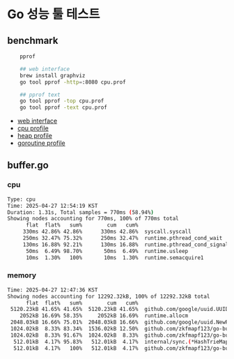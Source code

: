 # Go 성능 툴 테스트

## benchmark

```sh
    pprof

    ## web interface
    brew install graphviz
    go tool pprof -http=:8080 cpu.prof

    ## pprof text
    go tool pprof -top cpu.prof
    go tool pprof -text cpu.prof
```

- <a href="http://localhost:6060/debug/pprof/">web interface</a>
- <a href="http://localhost:6060/debug/pprof/profile"> cpu profile </a>
- <a href="http://localhost:6060/debug/pprof/heap"> heap profile </a>
- <a href="http://localhost:6060/debug/pprof/goroutine"> goroutine profile </a>

## buffer.go

### cpu

```sh
Type: cpu
Time: 2025-04-27 12:54:19 KST
Duration: 1.31s, Total samples = 770ms (58.94%)
Showing nodes accounting for 770ms, 100% of 770ms total
      flat  flat%   sum%        cum   cum%
     330ms 42.86% 42.86%      330ms 42.86%  syscall.syscall
     250ms 32.47% 75.32%      250ms 32.47%  runtime.pthread_cond_wait
     130ms 16.88% 92.21%      130ms 16.88%  runtime.pthread_cond_signal
      50ms  6.49% 98.70%       50ms  6.49%  runtime.usleep
      10ms  1.30%   100%       10ms  1.30%  runtime.semacquire1
```

### memory

```sh
Time: 2025-04-27 12:47:36 KST
Showing nodes accounting for 12292.32kB, 100% of 12292.32kB total
      flat  flat%   sum%        cum   cum%
 5120.23kB 41.65% 41.65%  5120.23kB 41.65%  github.com/google/uuid.UUID.String (inline)
    2052kB 16.69% 58.35%     2052kB 16.69%  runtime.allocm
 2048.03kB 16.66% 75.01%  2048.03kB 16.66%  github.com/google/uuid.NewRandomFromReader
 1024.02kB  8.33% 83.34%  1536.02kB 12.50%  github.com/zkfmapf123/go-buffer/src.JobQueue.Consumer
 1024.02kB  8.33% 91.67%  1024.02kB  8.33%  github.com/zkfmapf123/go-buffer/src.JobQueue.Producer
  512.01kB  4.17% 95.83%   512.01kB  4.17%  internal/sync.(*HashTrieMap[go.shape.struct { net/netip.isV6 bool; net/netip.zoneV6 string },go.shape.struct { weak._ [0]*go.shape.struct { net/netip.isV6 bool; net/netip.zoneV6 string }; weak.u unsafe.Pointer }]).All
  512.01kB  4.17%   100%   512.01kB  4.17%  github.com/zkfmapf123/go-buffer/src.process (inline)
```
